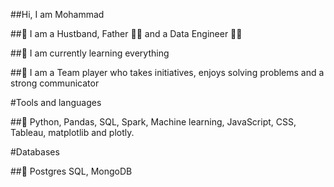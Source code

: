 ##Hi, I am Mohammad

##🍩 I am a Hustband, Father 👨‍🍼 and a Data Engineer 🧑‍💻

##🍩  I am currently learning everything

##🍩 I am a Team player who takes initiatives, enjoys solving problems and a strong communicator

#Tools and languages

##🍩  Python, Pandas, SQL, Spark, Machine learning, JavaScript, CSS, Tableau, matplotlib and plotly.

#Databases

##🍩 Postgres SQL, MongoDB
